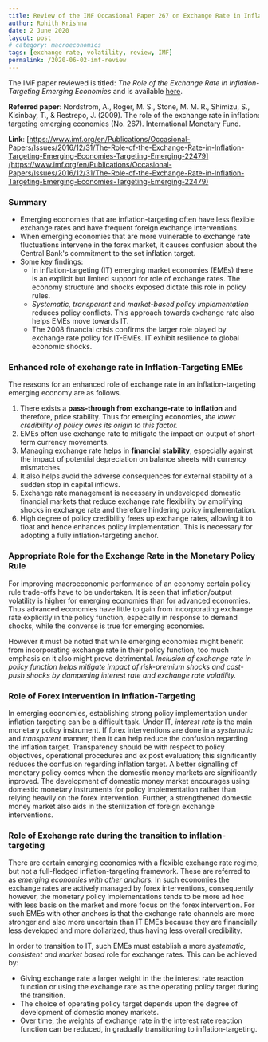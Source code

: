 ```yaml
---
title: Review of the IMF Occasional Paper 267 on Exchange Rate in Inflation-targeting EMEs
author: Rohith Krishna
date: 2 June 2020
layout: post
# category: macroeconomics
tags: [exchange rate, volatility, review, IMF]
permalink: /2020-06-02-imf-review
---
```



The IMF paper reviewed is titled: *The Role of the Exchange Rate in Inflation-Targeting Emerging Economies* and is available [here](/rbi2020/pdfs/imf267.pdf).

**Referred paper**: Nordstrom, A., Roger, M. S., Stone, M. M. R., Shimizu, S., Kisinbay, T., & Restrepo, J. (2009). The role of the exchange rate in inflation: targeting emerging economies (No. 267). International Monetary Fund.

**Link**: [https://www.imf.org/en/Publications/Occasional-Papers/Issues/2016/12/31/The-Role-of-the-Exchange-Rate-in-Inflation-Targeting-Emerging-Economies-Targeting-Emerging-22479](https://www.imf.org/en/Publications/Occasional-Papers/Issues/2016/12/31/The-Role-of-the-Exchange-Rate-in-Inflation-Targeting-Emerging-Economies-Targeting-Emerging-22479)

### Summary

- Emerging economies that are inflation-targeting often have less flexible exchange rates and have frequent foreign exchange interventions.
- When emerging economies that are more vulnerable to exchange rate fluctuations intervene in the forex market, it causes confusion about the Central Bank's commitment to the set inflation target.
- Some key findings:
  - In inflation-targeting (IT) emerging market economies (EMEs) there is an explicit but limited support for role of exchange rates. The economy structure and shocks exposed dictate this role in policy rules.
  - *Systematic, transparent* and *market-based policy implementation* reduces policy conflicts. This approach towards exchange rate also helps EMEs move towards IT.
  - The 2008 financial crisis confirms the larger role played by exchange rate policy for IT-EMEs. IT exhibit resilience to global economic shocks.



### Enhanced role of exchange rate in Inflation-Targeting EMEs

The reasons for an enhanced role of exchange rate in an inflation-targeting emerging economy are as follows.

1. There exists a **pass-through from exchange-rate to inflation** and therefore, price stability. Thus for emerging economies, *the lower credibility of policy owes its origin to this factor.*
2. EMEs often use exchange rate to mitigate the impact on output of short-term currency movements.
3. Managing exchange rate helps in **financial stability**, especially against the impact of potential depreciation on balance sheets with currency mismatches.
4. It also helps avoid the adverse consequences for external stability of a sudden stop in capital inflows.
5. Exchange rate management is necessary in undeveloped domestic financial markets that reduce exchange rate flexibility by amplifying shocks in exchange rate and therefore hindering policy implementation.
6. High degree of policy credibility frees up exchange rates, allowing it to float and hence enhances policy implementation. This is necessary for adopting a fully inflation-targeting anchor.

### Appropriate Role for the Exchange Rate in the Monetary Policy Rule

For improving macroeconomic performance of an economy certain policy rule trade-offs have to be undertaken. It is seen that inflation/output volatility is higher for emerging economies than for advanced economies. Thus advanced economies have little to gain from incorporating exchange rate explicitly in the policy function, especially in response to demand shocks, while the converse is true for emerging economies.

However it must be noted that while emerging economies might benefit from incorporating exchange rate in their policy function, too much emphasis on it also might prove detrimental. *Inclusion of exchange rate in policy function helps mitigate impact of risk-premium shocks and cost-push shocks by dampening interest rate and exchange rate volatility.*

### Role of Forex Intervention in Inflation-Targeting

In emerging economies, establishing strong policy implementation under inflation targeting can be a difficult task. Under IT, *interest rate* is the main monetary policy instrument. If forex interventions are done in a *systematic* and *transparent* manner, then it can help reduce the confusion regarding the inflation target. Transparency should be with respect to policy objectives, operational procedures and ex post evaluation; this significantly reduces the confusion regarding inflation target. A better signalling of monetary policy comes when the domestic money markets are significantly inproved. The development of domestic money market encourages using domestic monetary instruments for policy implementation rather than relying heavily on the forex intervention. Further, a strengthened domestic money market also aids in the sterilization of foreign exchange interventions.

### Role of Exchange rate during the transition to inflation-targeting

There are certain emerging economies with a flexible exchange rate regime, but not a full-fledged inflation-targeting framework. These are referred to as *emerging economies with other anchors.* In such economies the exchange rates are actively managed by forex interventions, consequently however, the monetary policy implementations tends to be more ad hoc with less basis on the market and more focus on the forex intervention. For such EMEs with other anchors is that the exchange rate channels are more stronger and also more uncertain than IT EMEs because they are financially less developed and more dollarized, thus having less overall credibility.

In order to transition to IT, such EMEs must establish a more *systematic, consistent and market based* role for exchange rates. This can be achieved by:

- Giving exchange rate a larger weight in the the interest rate reaction function or using the exchange rate as the operating policy target during the transition.
- The choice of operating policy target depends upon the degree of development of domestic money markets.
- Over time, the weights of exchange rate in the interest rate reaction function can be reduced, in gradually transitioning to inflation-targeting.
